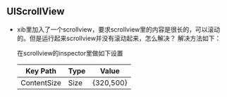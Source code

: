 UIScrollView
----
*	xib里加入了一个scrollview，要求scrollview里的内容是很长的，可以滚动的。但是运行起来scrollview并没有滚动起来，怎么解决？
解决方法如下：

	在scrollview的inspector里做如下设置
	
	|Key Path|Type|Value|
	|--------|----|-----|
	|ContentSize|Size|{320,500}|

